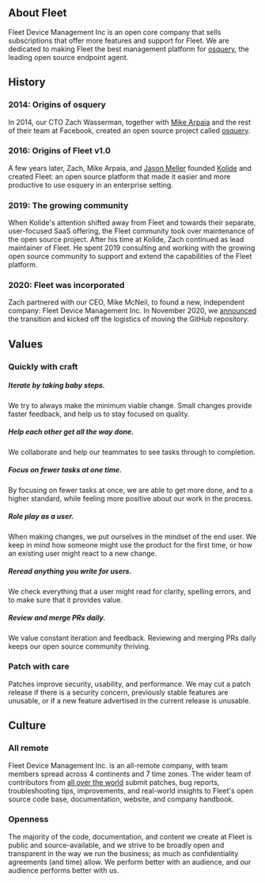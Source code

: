 ## About Fleet

Fleet Device Management Inc is an open core company that sells subscriptions that offer more features and support for Fleet.
We are dedicated to making Fleet the best management platform for [osquery](https://osquery.io), the leading open source endpoint agent.

## History

### 2014: Origins of osquery
In 2014, our CTO Zach Wasserman, together with [Mike Arpaia](https://twitter.com/mikearpaia/status/1357455391588839424) and the rest of their team at Facebook, created an open source project called [osquery](https://osquery.io).

### 2016: Origins of Fleet v1.0
A few years later, Zach, Mike Arpaia, and [Jason Meller](https://honest.security) founded [Kolide](https://kolide.com) and created Fleet: an open source platform that made it easier and more productive to use osquery in an enterprise setting.

### 2019: The growing community
When Kolide's attention shifted away from Fleet and towards their separate, user-focused SaaS offering, the Fleet community took over maintenance of the open source project. After his time at Kolide, Zach continued as lead maintainer of Fleet.  He spent 2019 consulting and working with the growing open source community to support and extend the capabilities of the Fleet platform.

### 2020: Fleet was incorporated
Zach partnered with our CEO, Mike McNeil, to found a new, independent company: Fleet Device Management Inc.  In November 2020, we [announced](https://medium.com/fleetdm/a-new-fleet-d4096c7de978) the transition and kicked off the logistics of moving the GitHub repository.

## Values

### Quickly with craft

##### Iterate by taking baby steps. 

We try to always make the minimum viable change. Small changes provide faster feedback, and help us to stay focused on quality. 

##### Help each other get all the way done. 

We collaborate and help our teammates to see tasks through to completion.

##### Focus on fewer tasks at one time. 

By focusing on fewer tasks at once, we are able to get more done, and to a higher standard, while feeling more positive about our work in the process. 

##### Role play as a user.

When making changes, we put ourselves in the mindset of the end user. We keep in mind how someone might use the product for the first time, or how an existing user might react to a new change.

##### Reread anything you write for users.

We check everything that a user might read for clarity, spelling errors, and to make sure that it provides value.

##### Review and merge PRs daily. 

We value constant iteration and feedback. Reviewing and merging PRs daily keeps our open source community thriving.

### Patch with care

Patches improve security, usability, and performance. We may cut a patch release if there is a security concern, previously stable features are unusable, or if a new feature advertised in the current release is unusable.


## Culture

### All remote
Fleet Device Management Inc. is an all-remote company, with team members spread across 4 continents and 7 time zones.  The wider team of contributors from [all over the world](https://github.com/fleetdm/fleet/graphs/contributors) submit patches, bug reports, troubleshooting tips, improvements, and real-world insights to Fleet's open source code base, documentation, website, and company handbook.

### Openness
The majority of the code, documentation, and content we create at Fleet is public and source-available, and we strive to be broadly open and transparent in the way we run the business; as much as confidentiality agreements (and time) allow.  We perform better with an audience, and our audience performs better with us.

<meta name="maintainedBy" value="mikermcneil">
